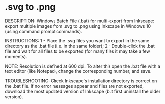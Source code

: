 # .svg to .png

DESCRIPTION:
Windows Batch File (.bat) for multi-export from Inkscape: export multiple images from .svg to .png using Inkscape in Windows 10 (using command prompt commands).

INSTRUCTIONS:
1 - Place the .svg files you want to export in the same directory as the .bat file (i.e. in the same folder);
2 - Double-click the .bat file and wait for all files to be exported (for many files it may take a few moments).

NOTE:
Resolution is defined at 600 dpi. To alter this open the .bat file with a text editor (like Notepad), change the corresponding number, and save.

TROUBLESHOOTING:
Check Inkscape's installation directory is correct on the .bat file.
If no error messages appear and files are not exported, download the most updated version of Inkscape (but first uninstall the older version).
